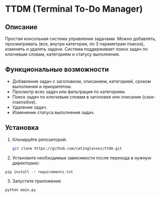 # TTDM (Terminal To-Do Manager)

## Описание

Простая консольная система управления задачами. 
Можно добавлять, просматривать (все, внутри категории, по 3 параметрам поиска), изменять и удалять задачи.
Система поддерживает поиск задач по ключевым словам, категориям и статусу выполнения.

## Функциональные возможности

- Добавление задач с заголовком, описанием, категорией, сроком выполнения и приоритетом.
- Просмотр всех задач или фильтрация по категориям.
- Поиск задач по ключевым словам в заголовке или описании (case-insensitive).
- Удаление задач.
- Изменение статуса выполнения задач.

## Установка

1. Клонируйте репозиторий:

   ```bash
   git clone https://github.com/catinglasses/ttdm.git
   ```

2. Установите необходимые зависимости после перехода в нужную директорию:
  
  ```bash
  pip install -r requirements.txt
  ```

3. Запустите приложение

```bash
python main.py
```
